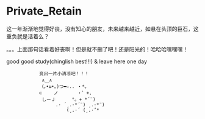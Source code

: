 # Private_Retain
这一年渐渐地觉得好丧，没有知心的朋友，未来越来越近，如悬在头顶的巨石，这重负就是活着么？

  。。。上面那句话看着好丧啊！但是就不删了吧！还是阳光的！哈哈哈嘿嘿嘿！
  
good good study(chinglish best!!!) & leave here one day

                变出一片小清凉吧！！！
                 ∧＿∧
                （｡•ω•｡)つ━☆.. ・*。
                ⊂　　 ノ 　 　　・゜+.
                 しーＪ　 　　°。+ *´¨)
                      .· ´¸.·*´¨) ¸.·*¨)
                          (¸.·´ (¸.·’*

